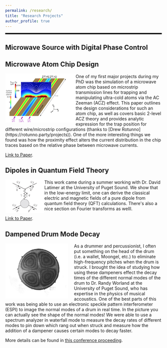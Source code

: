 ```yaml
---
permalink: /research/
title: "Research Projects"
author_profile: true
---
```


<hr style="height: 4px; border: none; background-color: black;">

## Microwave Source with Digital Phase Control

## Microwave Atom Chip Design

<img src="/images/microwaveAtomChipDesignPaper.png" align="left" width="45%"/>
One of my first major projects during my PhD was the simulation of a microwave atom chip based on microstrip transmission lines for trapping and manipulating ultra-cold atoms via the AC Zeeman (ACZ) effect. This paper outlines the design considerations for such an atom chip, as well as covers basic 2-level ACZ theory and provides analytic expression for the trap position for different wire/microstrip configurations (thanks to [Drew Rotunno](https://rotunno.party/projects)). One of the more interesting things we found was how the proximity effect alters the current distribution in the chip traces based on the relative phase between microwave currents.

<a href="/files/Microwave Atom Chip Design.pdf" target="_blank">Link to Paper</a>.

## Dipoles in Quantum Field Theory
<img src="/images/dipolesInQFTPaper.png" align="left" width="25%"/>
This work came during a summer working with Dr. David Latimer at the University of Puget Sound. We show that in the low-energy limit, one can derive the classical electric and magnetic fields of a pure dipole from quantum field theory (QFT) calculations. There's also a nice section on Fourier transforms as welll.

<a href="/files/Dipoles in QFT.pdf" target="_blank">Link to Paper</a>.

## Dampened Drum Mode Decay
<img src="/images/ESPIpic.png" align="left" width="40%" style="padding-right: 20px; display: block; border: none;"/>
As a drummer and percussionist, I often put something on the head of the drum (i.e. a wallet, Moongel, etc.) to eliminate high-frequency pitches when the drum is struck. I brought the idea of studying how using these dampeners effect the decay times of the different normal modes of the drum to Dr. Randy Worland at the University of Puget Sound, who has expertise in the physics of musical accoustics. One of the best parts of this work was being able to use an electronic speckle pattern interferometer (ESPI) to image the normal modes of a drum in real time. In the picture you can actually see the shape of the normal modes! We were able to use a spectrum analyzer in waterfall mode to measure the decay rates of different modes to pin down which rang out when struck and measure how the addition of a dampener causes certain modes to decay faster.

More details can be found in <a href="/files/drumheadDecayWorlandProceeding.pdf" target="_blank">this conference proceeding</a>. 